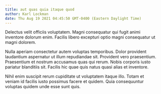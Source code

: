 ```yaml
---
title: aut quas quia itaque quod
author: Karl Lockman
date: Thu Aug 19 2021 04:45:50 GMT-0400 (Eastern Daylight Time)
---
```

Delectus velit officiis voluptatem. Magni consequatur qui fugit animi inventore dolorum enim. Facilis libero excepturi optio magni consequatur ut magni dolorem.

 Nulla aperiam consectetur autem voluptas temporibus. Dolor provident laudantium aspernatur ut illum repudiandae sit. Provident vero praesentium. Praesentium et nostrum accusamus quas qui rerum. Nobis corporis iusto pariatur blanditiis sit. Facilis hic quae quis natus quasi alias et inventore.

 Nihil enim suscipit rerum cupiditate ut voluptatem itaque illo. Totam et veniam id facilis iusto possimus facere et quidem. Quia consequuntur voluptas quidem unde esse sunt quis.